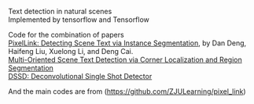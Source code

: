 Text detection in natural scenes  
Implemented by tensorflow and Tensorflow  

Code for the combination of papers  
[PixelLink: Detecting Scene Text via Instance Segmentation](https://arxiv.org/abs/1801.01315), by Dan Deng, Haifeng Liu, Xuelong Li, and Deng Cai.  
[Multi-Oriented Scene Text Detection via Corner Localization and Region Segmentation](https://arxiv.org/pdf/1802.08948.pdf)  
[DSSD: Deconvolutional Single Shot Detector](https://arxiv.org/pdf/1701.06659.pdf)

And the main codes are from (https://github.com/ZJULearning/pixel_link)
